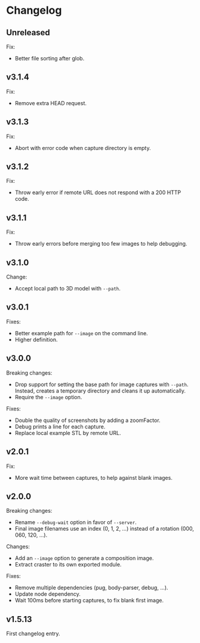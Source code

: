 # Changelog

## Unreleased

Fix:

- Better file sorting after glob.

## v3.1.4

Fix:

- Remove extra HEAD request.

## v3.1.3

Fix:

- Abort with error code when capture directory is empty.

## v3.1.2

Fix:

- Throw early error if remote URL does not respond with a 200 HTTP code.

## v3.1.1

Fix:

- Throw early errors before merging too few images to help debugging.

## v3.1.0

Change:

- Accept local path to 3D model with `--path`.

## v3.0.1

Fixes:

- Better example path for `--image` on the command line.
- Higher definition.

## v3.0.0

Breaking changes:

- Drop support for setting the base path for image captures with `--path`.
  Instead, creates a temporary directory and cleans it up automatically.
- Require the `--image` option.

Fixes:

- Double the quality of screenshots by adding a zoomFactor.
- Debug prints a line for each capture.
- Replace local example STL by remote URL.

## v2.0.1

Fix:

- More wait time between captures, to help against blank images.

## v2.0.0

Breaking changes:

- Rename `--debug-wait` option in favor of `--server`.
- Final image filenames use an index (0, 1, 2, …) instead of
  a rotation (000, 060, 120, …).

Changes:

- Add an `--image` option to generate a composition image.
- Extract craster to its own exported module.

Fixes:

- Remove multiple dependencies (pug, body-parser, debug, …).
- Update node dependency.
- Wait 100ms before starting captures, to fix blank first image.

## v1.5.13

First changelog entry.
